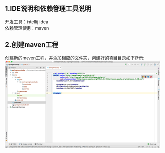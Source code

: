 ## 1.IDE说明和依赖管理工具说明

  开发工具：intellij idea  
  依赖管理使用：maven

## 2.创建maven工程

创建新的maven工程，并添加相应的文件夹，创建好的项目目录如下所示:  
![](https://github.com/VitasYuan/Blog/blob/master/pictures/springmvc-1-1.png)
